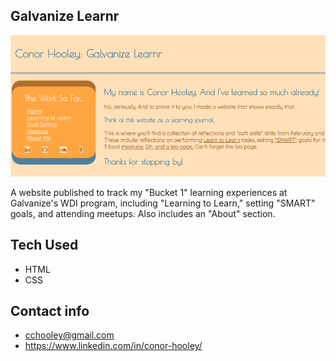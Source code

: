 ## Galvanize Learnr

![site image](screenshot.png)

A website published to track my "Bucket 1" learning experiences at Galvanize's WDI program, including "Learning to Learn," setting "SMART" goals, and attending meetups. Also includes an "About" section.

## Tech Used
- HTML
- CSS

## Contact info
- cchooley@gmail.com
- https://www.linkedin.com/in/conor-hooley/